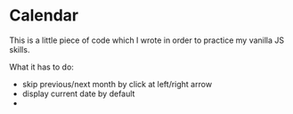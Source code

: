 # Calendar

This is a little piece of code which I wrote in order to practice my vanilla JS skills.

What it has to do:

* skip previous/next month by click at left/right arrow
* display current date by default
* 
